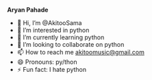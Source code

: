 **Aryan Pahade**
- 👋 Hi, I’m @AkitooSama
- 👀 I’m interested in python
- 🌱 I’m currently learning python
- 💞️ I’m looking to collaborate on python
- 📫 How to reach me akitoomusic@gmail.com
- 😄 Pronouns: py/thon
- ⚡ Fun fact: I hate python

<!---
AkitooSama/AkitooSama is a ✨ special ✨ repository because its `README.md` (this file) appears on your GitHub profile.
You can click the Preview link to take a look at your changes.
--->

